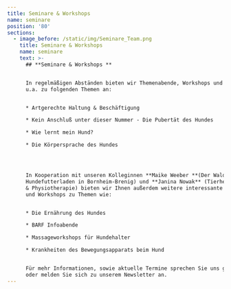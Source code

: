 ```yaml
---
title: Seminare & Workshops
name: seminare
position: '80'
sections:
  - image_before: /static/img/Seminare_Team.png
    title: Seminare & Workshops
    name: seminare
    text: >-
      ## **Seminare & Workshops **


      In regelmäßigen Abständen bieten wir Themenabende, Workshops und Seminare
      u.a. zu folgenden Themen an: 


      * Artgerechte Haltung & Beschäftigung

      * Kein Anschluß unter dieser Nummer - Die Pubertät des Hundes

      * Wie lernt mein Hund?

      * Die Körpersprache des Hundes




      In Kooperation mit unseren Kolleginnen **Maike Weeber **(Der Waldi -
      Hundefutterladen in Bornheim-Brenig) und **Janina Nowak** (Tierheilpraxis
      & Physiotherapie) bieten wir Ihnen außerdem weitere interessante Seminare
      und Workshops zu Themen wie:


      * Die Ernährung des Hundes

      * BARF Infoabende

      * Massageworkshops für Hundehalter

      * Krankheiten des Bewegungsapparats beim Hund


      Für mehr Informationen, sowie aktuelle Termine sprechen Sie uns gerne an
      oder melden Sie sich zu unserem Newsletter an.
---
```


